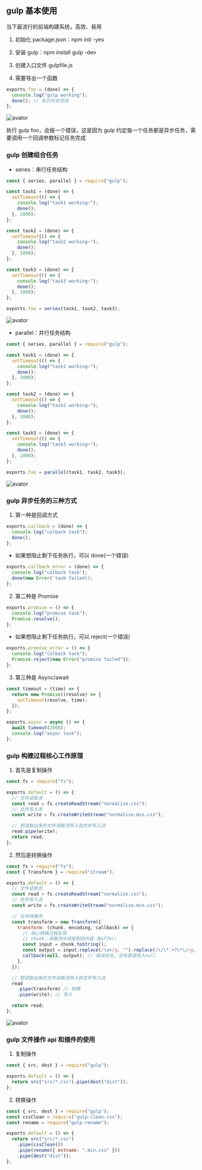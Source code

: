 ## gulp 基本使用

当下最流行的前端构建系统，高效、易用

1. 初始化 package.json：npm init -yes

2. 安装 gulp：npm install gulp -dev

3. 创建入口文件 gulpfile.js

4. 需要导出一个函数

   

```js
exports.foo = (done) => {
  console.log("gulp working");
  done(); // 标识任务完成
};
```



![avator](./images/29.png)

执行 gulp foo，会报一个错误，这是因为 gulp 约定每一个任务都是异步任务，需要调用一个回调参数标记任务完成

### gulp 创建组合任务

- series：串行任务结构

```js
const { series, parallel } = require("gulp");

const task1 = (done) => {
  setTimeout(() => {
    console.log("task1 working~");
    done();
  }, 1000);
};

const task2 = (done) => {
  setTimeout(() => {
    console.log("task2 working~");
    done();
  }, 1000);
};

const task3 = (done) => {
  setTimeout(() => {
    console.log("task3 working~");
    done();
  }, 1000);
};

exports.foo = series(task1, task2, task3);
```

![avator](./images/30.png)

- parallel：并行任务结构

```js
const { series, parallel } = require("gulp");

const task1 = (done) => {
  setTimeout(() => {
    console.log("task1 working~");
    done();
  }, 1000);
};

const task2 = (done) => {
  setTimeout(() => {
    console.log("task2 working~");
    done();
  }, 1000);
};

const task3 = (done) => {
  setTimeout(() => {
    console.log("task3 working~");
    done();
  }, 1000);
};

exports.foo = parallel(task1, task2, task3);
```

![avator](./images/31.png)

### gulp 异步任务的三种方式

1. 第一种是回调方式

```js
exports.callback = (done) => {
  console.log("calback task");
  done();
};
```

- 如果想阻止剩下任务执行，可以 done(一个错误)

```js
exports.callback_error = (done) => {
  console.log("calback task");
  done(new Error('task failed));
};
```

2. 第二种是 Promise

```js
exports.promise = () => {
  console.log("promise task");
  Promise.resolve();
};
```

- 如果想阻止剩下任务执行，可以 reject(一个错误)

```js
exports.promise_error = () => {
  console.log("calback task");
  Promise.reject(new Error("promise failed"));
};
```

3. 第三种是 Async/await

```js
const timeout = (time) => {
  return new Promise((resolve) => {
    setTimeout(resolve, time);
  });
};

exports.async = async () => {
  await timeout(2000);
  console.log("async task");
};
```

### gulp 构建过程核心工作原理

1. 首先是复制操作

```js
const fs = require("fs");

exports.default = () => {
  // 文件读取流
  const read = fs.createReadStream("normalize.css");
  // 文件写入流
  const write = fs.createWriteStream("normalize.min.css");

  // 把读取出来的文件读取流导入到文件写入流
  read.pipe(write);
  return read;
};
```

2. 然后是转换操作

```js
const fs = require("fs");
const { Transform } = require("stream");

exports.default = () => {
  // 文件读取流
  const read = fs.createReadStream("normalize.css");
  // 文件写入流
  const write = fs.createWriteStream("normalize.min.css");

  // 文件转换流
  const transform = new Transform({
    transform: (chunk, encoding, callback) => {
      // 核心转换过程实现
      // chunk：读取流中读取到的内容（Buffer）
      const input = chunk.toString();
      const output = input.replace(/\s+/g, "").replace(/\/\*.+?\*\//g, "");
      callback(null, output); // 错误优先，没有错误传入null
    },
  });

  // 把读取出来的文件读取流导入到文件写入流
  read
    .pipe(transform) // 转换
    .pipe(write); // 写入

  return read;
};
```

![avator](./images/32.png)

### gulp 文件操作 api 和插件的使用

1. 复制操作

```js
const { src, dest } = require("gulp");

exports.default = () => {
  return src("src/*.css").pipe(dest("dist"));
};
```

2. 转换操作

```js
const { src, dest } = require("gulp");
const cssClean = require("gulp-clean-css");
const rename = require("gulp-rename");

exports.default = () => {
  return src("src/*.css")
    .pipe(cssClean())
    .pipe(rename({ extname: ".min.css" }))
    .pipe(dest("dist"));
};
```
